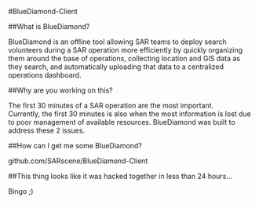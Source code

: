 #BlueDiamond-Client


##What is BlueDiamond?

BlueDiamond is an offline tool allowing SAR teams to deploy search volunteers during a SAR operation more efficiently by quickly organizing them around the base of operations, collecting location and GIS data as they search, and automatically uploading that data to a centralized operations dashboard.


##Why are you working on this?

The first 30 minutes of a SAR operation are the most important.  
Currently, the first 30 minutes is also when the most information is lost due to poor management of available resources.
BlueDiamond was built to address these 2 issues.


##How can I get me some BlueDiamond?

github.com/SARscene/BlueDiamond-Client


##This thing looks like it was hacked together in less than 24 hours...

Bingo ;)
